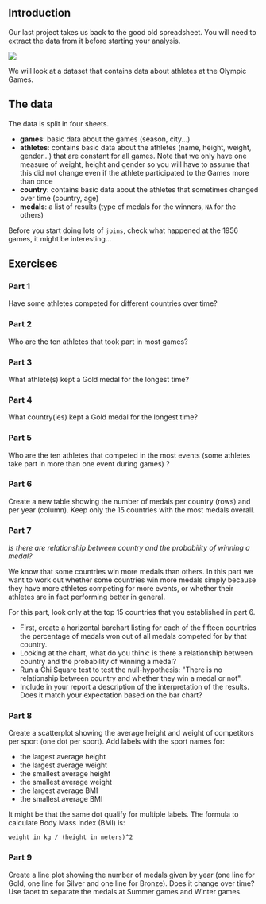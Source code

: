 ## Introduction

Our last project takes us back to the good old spreadsheet.
You will need to extract the data from it before starting your analysis.

![](https://d7whxh71cqykp.cloudfront.net/uploads/image/data/2277/04-project-olympics.png)

We will look at a dataset that contains data about athletes at the Olympic Games.

## The data

The data is split in four sheets.

- **games**: basic data about the games (season, city...)
- **athletes**: contains basic data about the athletes (name, height, weight, gender...) that are constant for all games. Note that we only have one measure of weight, height and gender so you will have to assume that this did not change even if the athlete participated to the Games more than once
- **country**: contains basic data about the athletes that sometimes changed over time (country, age)
- **medals**: a list of results (type of medals for the winners, `NA` for the others)

Before you start doing lots of `joins`, check what happened at the 1956 games, it might be interesting...

## Exercises

### Part 1

Have some athletes competed for different countries over time?

### Part 2

Who are the ten athletes that took part in most games?

### Part 3

What athlete(s) kept a Gold medal for the longest time?

### Part 4

What country(ies) kept a Gold medal for the longest time?

### Part 5

Who are the ten athletes that competed in the most events (some athletes take part in more than one event during games) ?

### Part 6

Create a new table showing the number of medals per country (rows) and per year (column).
Keep only the 15 countries with the most medals overall.

### Part 7

*Is there are relationship between country and the probability of winning a medal?*

We know that some countries win more medals than others.
In this part we want to work out whether some countries win more medals simply because they have more athletes competing for more events, or whether their athletes are in fact performing better in general.

For this part, look only at the top 15 countries that you established in part 6.

- First, create a horizontal barchart listing for each of the fifteen countries the percentage of medals won out of all medals competed for by that country.
- Looking at the chart, what do you think: is there a relationship between country and the probability of winning a medal?
- Run a Chi Square test to test the null-hypothesis: "There is no relationship between country and whether they win a medal or not".
- Include in your report a description of the interpretation of the results. Does it match your expectation based on the bar chart?

### Part 8
Create a scatterplot showing the average height and weight of competitors per sport (one dot per sport).
Add labels with the sport names for:

- the largest average height
- the largest average weight
- the smallest average height
- the smallest average weight
- the largest average BMI
- the smallest average BMI

It might be that the same dot qualify for multiple labels.
The formula to calculate Body Mass Index (BMI) is:

```
weight in kg / (height in meters)^2
```

### Part 9

Create a line plot showing the number of medals given by year (one line for Gold, one line for Silver and one line for Bronze).
Does it change over time?
Use facet to separate the medals at Summer games and Winter games.

